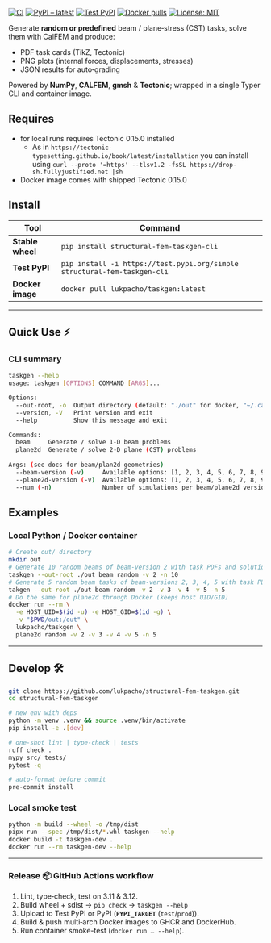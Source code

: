 [![CI](https://github.com/lukpacho/structural-fem-taskgen/actions/workflows/ci.yml/badge.svg)](https://github.com/lukpacho/structural-fem-taskgen/actions/workflows/ci.yml)
[![PyPI – latest](https://img.shields.io/pypi/v/structural_fem_taskgen_cli.svg)](https://pypi.org/project/structural-fem-taskgen-cli/)
[![Test PyPI](https://img.shields.io/badge/Test%20PyPI-β-lightgrey)](https://test.pypi.org/project/structural-fem-taskgen-cli/)
[![Docker pulls](https://img.shields.io/docker/pulls/lukpacho/taskgen)](https://hub.docker.com/r/lukpacho/taskgen)
[![License: MIT](https://img.shields.io/badge/License-MIT-blue.svg)](LICENSE)

Generate **random or predefined** beam / plane‑stress (CST) tasks, solve them
with CalFEM and produce:

* PDF task cards (TikZ, Tectonic)
* PNG plots (internal forces, displacements, stresses)
* JSON results for auto‑grading

Powered by **NumPy**, **CALFEM**, **gmsh** & **Tectonic**; wrapped in a single Typer CLI and container image.

## Requires
- for local runs requires Tectonic 0.15.0 installed
  - As in `https://tectonic-typesetting.github.io/book/latest/installation` you can install using `curl --proto '=https' --tlsv1.2 -fsSL https://drop-sh.fullyjustified.net |sh`
- Docker image comes with shipped Tectonic 0.15.0

## Install

| Tool             | Command |
|------------------|---------|
| **Stable wheel** | `pip install structural-fem-taskgen-cli` |
| **Test PyPI**    | `pip install -i https://test.pypi.org/simple structural-fem-taskgen-cli` |
| **Docker image** | `docker pull lukpacho/taskgen:latest` |


---
## Quick Use ⚡️
### CLI summary
```Bash
taskgen --help
usage: taskgen [OPTIONS] COMMAND [ARGS]...

Options:
  --out-root, -o  Output directory (default: "./out" for docker, "~/.cache/taskgen" for local Python)
  --version, -V   Print version and exit
  --help          Show this message and exit

Commands:
  beam     Generate / solve 1‑D beam problems
  plane2d  Generate / solve 2‑D plane (CST) problems
  
Args: (see docs for beam/plan2d geometries)
  --beam-version (-v)     Available options: [1, 2, 3, 4, 5, 6, 7, 8, 999]
  --plane2d-version (-v)  Available options: [1, 2, 3, 4, 5, 6, 7, 8, 9, 10]
  --num (-n)              Number of simulations per beam/plane2d version
```

## Examples
### Local Python / Docker container
```bash
# Create out/ directory
mkdir out
# Generate 10 random beams of beam-version 2 with task PDFs and solutions
taskgen --out-root ./out beam random -v 2 -n 10
# Generate 5 random beam tasks of beam-versions 2, 3, 4, 5 with task PDFs and solutions
takgen --out-root ./out beam random -v 2 -v 3 -v 4 -v 5 -n 5
# Do the same for plane2d through Docker (keeps host UID/GID)
docker run --rm \
  -e HOST_UID=$(id -u) -e HOST_GID=$(id -g) \
  -v "$PWD/out:/out" \
  lukpacho/taskgen \
  plane2d random -v 2 -v 3 -v 4 -v 5 -n 5
```

---
## Develop 🛠️

```bash
git clone https://github.com/lukpacho/structural-fem-taskgen.git
cd structural-fem-taskgen

# new env with deps
python -m venv .venv && source .venv/bin/activate
pip install -e .[dev]

# one‑shot lint | type‑check | tests
ruff check .
mypy src/ tests/
pytest -q

# auto‑format before commit
pre-commit install
```

### Local smoke test
```bash
python -m build --wheel -o /tmp/dist
pipx run --spec /tmp/dist/*.whl taskgen --help
docker build -t taskgen-dev .
docker run --rm taskgen-dev --help
```

---
### Release 📦 GitHub Actions workflow 

1. Lint, type‑check, test on 3.11 & 3.12.
2. Build wheel + sdist → `pip check` → `taskgen --help`
3. Upload to Test PyPI or PyPI (**`PYPI_TARGET`** (`test`/`prod`)).
4. Build & push multi‑arch Docker images to GHCR and DockerHub.
5. Run container smoke-test (`docker run … --help`).
